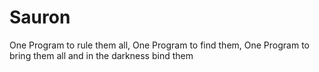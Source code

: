 # Sauron
One Program to rule them all, One Program to find them, One Program to bring them all and in the darkness bind them
